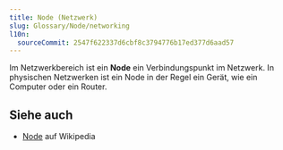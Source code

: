 ```yaml
---
title: Node (Netzwerk)
slug: Glossary/Node/networking
l10n:
  sourceCommit: 2547f622337d6cbf8c3794776b17ed377d6aad57
---
```


Im Netzwerkbereich ist ein **Node** ein Verbindungspunkt im Netzwerk. In physischen Netzwerken ist ein Node in der Regel ein Gerät, wie ein Computer oder ein Router.

## Siehe auch

- [Node](<https://en.wikipedia.org/wiki/Node_(networking)>) auf Wikipedia
